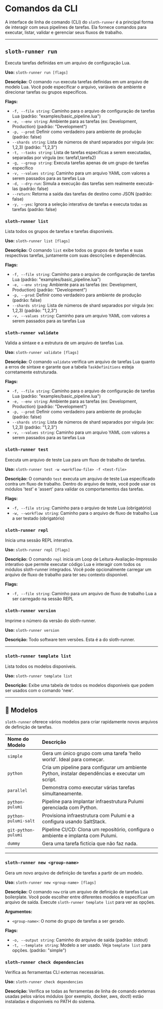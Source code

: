 # Comandos da CLI

A interface de linha de comando (CLI) do `sloth-runner` é a principal forma de interagir com seus pipelines de tarefas. Ela fornece comandos para executar, listar, validar e gerenciar seus fluxos de trabalho.

---

## `sloth-runner run`

Executa tarefas definidas em um arquivo de configuração Lua.

**Uso:** `sloth-runner run [flags]`

**Descrição:**
O comando `run` executa tarefas definidas em um arquivo de modelo Lua.
Você pode especificar o arquivo, variáveis de ambiente e direcionar tarefas ou grupos específicos.

**Flags:**

*   `-f, --file string`: Caminho para o arquivo de configuração de tarefas Lua (padrão: "examples/basic_pipeline.lua")
*   `-e, --env string`: Ambiente para as tarefas (ex: Development, Production) (padrão: "Development")
*   `-p, --prod`: Definir como verdadeiro para ambiente de produção (padrão: false)
*   `--shards string`: Lista de números de shard separados por vírgula (ex: 1,2,3) (padrão: "1,2,3")
*   `-t, --tasks string`: Lista de tarefas específicas a serem executadas, separadas por vírgula (ex: tarefa1,tarefa2)
*   `-g, --group string`: Executa tarefas apenas de um grupo de tarefas específico
*   `-v, --values string`: Caminho para um arquivo YAML com valores a serem passados para as tarefas Lua
*   `-d, --dry-run`: Simula a execução das tarefas sem realmente executá-las (padrão: false)
*   `--return`: Retorna a saída das tarefas de destino como JSON (padrão: false)
*   `-y, --yes`: Ignora a seleção interativa de tarefas e executa todas as tarefas (padrão: false)

### `sloth-runner list`

Lista todos os grupos de tarefas e tarefas disponíveis.

**Uso:** `sloth-runner list [flags]`

**Descrição:**
O comando `list` exibe todos os grupos de tarefas e suas respectivas tarefas, juntamente com suas descrições e dependências.

**Flags:**

*   `-f, --file string`: Caminho para o arquivo de configuração de tarefas Lua (padrão: "examples/basic_pipeline.lua")
*   `-e, --env string`: Ambiente para as tarefas (ex: Development, Production) (padrão: "Development")
*   `-p, --prod`: Definir como verdadeiro para ambiente de produção (padrão: false)
*   `--shards string`: Lista de números de shard separados por vírgula (ex: 1,2,3) (padrão: "1,2,3")
*   `-v, --values string`: Caminho para um arquivo YAML com valores a serem passados para as tarefas Lua

### `sloth-runner validate`

Valida a sintaxe e a estrutura de um arquivo de tarefas Lua.

**Uso:** `sloth-runner validate [flags]`

**Descrição:**
O comando `validate` verifica um arquivo de tarefas Lua quanto a erros de sintaxe e garante que a tabela `TaskDefinitions` esteja corretamente estruturada.

**Flags:**

*   `-f, --file string`: Caminho para o arquivo de configuração de tarefas Lua (padrão: "examples/basic_pipeline.lua")
*   `-e, --env string`: Ambiente para as tarefas (ex: Development, Production) (padrão: "Development")
*   `-p, --prod`: Definir como verdadeiro para ambiente de produção (padrão: false)
*   `--shards string`: Lista de números de shard separados por vírgula (ex: 1,2,3) (padrão: "1,2,3")
*   `-v, --values string`: Caminho para um arquivo YAML com valores a serem passados para as tarefas Lua

### `sloth-runner test`

Executa um arquivo de teste Lua para um fluxo de trabalho de tarefas.

**Uso:** `sloth-runner test -w <workflow-file> -f <test-file>`

**Descrição:**
O comando `test` executa um arquivo de teste Lua especificado contra um fluxo de trabalho.
Dentro do arquivo de teste, você pode usar os módulos 'test' e 'assert' para validar os comportamentos das tarefas.

**Flags:**

*   `-f, --file string`: Caminho para o arquivo de teste Lua (obrigatório)
*   `-w, --workflow string`: Caminho para o arquivo de fluxo de trabalho Lua a ser testado (obrigatório)

### `sloth-runner repl`

Inicia uma sessão REPL interativa.

**Uso:** `sloth-runner repl [flags]`

**Descrição:**
O comando `repl` inicia um Loop de Leitura-Avaliação-Impressão interativo que permite
executar código Lua e interagir com todos os módulos sloth-runner integrados.
Você pode opcionalmente carregar um arquivo de fluxo de trabalho para ter seu contexto disponível.

**Flags:**

*   `-f, --file string`: Caminho para um arquivo de fluxo de trabalho Lua a ser carregado na sessão REPL

### `sloth-runner version`

Imprime o número da versão do sloth-runner.

**Uso:** `sloth-runner version`

**Descrição:**
Todo software tem versões. Esta é a do sloth-runner.

---

### `sloth-runner template list`

Lista todos os modelos disponíveis.

**Uso:** `sloth-runner template list`

**Descrição:**
Exibe uma tabela de todos os modelos disponíveis que podem ser usados com o comando 'new'.

---

## 📄 Modelos

`sloth-runner` oferece vários modelos para criar rapidamente novos arquivos de definição de tarefas.

| Nome do Modelo       | Descrição                                                                    |
| :------------------- | :----------------------------------------------------------------------------- |
| `simple`             | Gera um único grupo com uma tarefa 'hello world'. Ideal para começar.          |
| `python`             | Cria um pipeline para configurar um ambiente Python, instalar dependências e executar um script. |
| `parallel`           | Demonstra como executar várias tarefas simultaneamente.                        |
| `python-pulumi`      | Pipeline para implantar infraestrutura Pulumi gerenciada com Python.           |
| `python-pulumi-salt` | Provisiona infraestrutura com Pulumi e a configura usando SaltStack.           |
| `git-python-pulumi`  | Pipeline CI/CD: Clona um repositório, configura o ambiente e implanta com Pulumi. |
| `dummy`              | Gera uma tarefa fictícia que não faz nada.                                     |

---

### `sloth-runner new <group-name>`

Gera um novo arquivo de definição de tarefas a partir de um modelo.

**Uso:** `sloth-runner new <group-name> [flags]`

**Descrição:**
O comando `new` cria um arquivo de definição de tarefas Lua boilerplate.
Você pode escolher entre diferentes modelos e especificar um arquivo de saída.
Execute `sloth-runner template list` para ver as opções.

**Argumentos:**

*   `<group-name>`: O nome do grupo de tarefas a ser gerado.

**Flags:**

*   `-o, --output string`: Caminho do arquivo de saída (padrão: stdout)
*   `-t, --template string`: Modelo a ser usado. Veja `template list` para opções. (padrão: "simple")

### `sloth-runner check dependencies`

Verifica as ferramentas CLI externas necessárias.

**Uso:** `sloth-runner check dependencies`

**Descrição:**
Verifica se todas as ferramentas de linha de comando externas usadas pelos vários módulos (por exemplo, docker, aws, doctl) estão instaladas e disponíveis no PATH do sistema.
